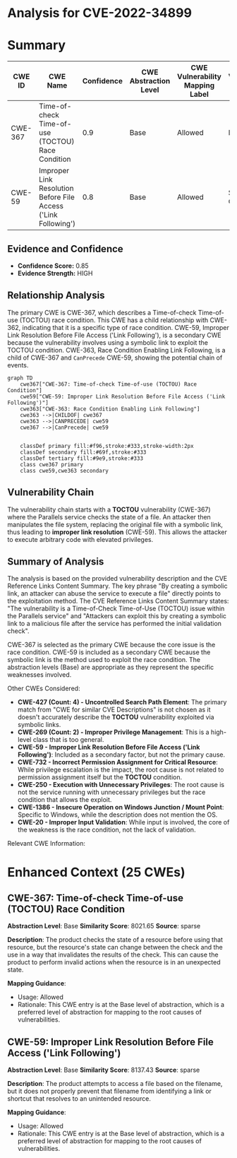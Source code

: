 # Analysis for CVE-2022-34899

# Summary
| CWE ID | CWE Name | Confidence | CWE Abstraction Level | CWE Vulnerability Mapping Label | CWE-Vulnerability Mapping Notes |
|---|---|---|---|---|---|
| CWE-367 | Time-of-check Time-of-use (TOCTOU) Race Condition | 0.9 | Base | Allowed | Primary CWE |
| CWE-59 | Improper Link Resolution Before File Access ('Link Following') | 0.8 | Base | Allowed | Secondary Candidate |

## Evidence and Confidence

*   **Confidence Score:** 0.85
*   **Evidence Strength:** HIGH

## Relationship Analysis
The primary CWE is CWE-367, which describes a Time-of-check Time-of-use (TOCTOU) race condition. This CWE has a child relationship with CWE-362, indicating that it is a specific type of race condition. CWE-59, Improper Link Resolution Before File Access ('Link Following'), is a secondary CWE because the vulnerability involves using a symbolic link to exploit the TOCTOU condition. CWE-363, Race Condition Enabling Link Following, is a child of CWE-367 and `CanPrecede` CWE-59, showing the potential chain of events.

```mermaid
graph TD
    cwe367["CWE-367: Time-of-check Time-of-use (TOCTOU) Race Condition"]
    cwe59["CWE-59: Improper Link Resolution Before File Access ('Link Following')"]
    cwe363["CWE-363: Race Condition Enabling Link Following"]
    cwe363 -->|CHILDOF| cwe367
    cwe363 -->|CANPRECEDE| cwe59
    cwe367 -->|CanPrecede| cwe59
    

    classDef primary fill:#f96,stroke:#333,stroke-width:2px
    classDef secondary fill:#69f,stroke:#333
    classDef tertiary fill:#9e9,stroke:#333
    class cwe367 primary
    class cwe59,cwe363 secondary
```

## Vulnerability Chain
The vulnerability chain starts with a **TOCTOU** vulnerability (CWE-367) where the Parallels service checks the state of a file. An attacker then manipulates the file system, replacing the original file with a symbolic link, thus leading to **improper link resolution** (CWE-59). This allows the attacker to execute arbitrary code with elevated privileges.

## Summary of Analysis
The analysis is based on the provided vulnerability description and the CVE Reference Links Content Summary. The key phrase "By creating a symbolic link, an attacker can abuse the service to execute a file" directly points to the exploitation method. The CVE Reference Links Content Summary states: "The vulnerability is a Time-of-Check Time-of-Use (TOCTOU) issue within the Parallels service" and "Attackers can exploit this by creating a symbolic link to a malicious file after the service has performed the initial validation check".

CWE-367 is selected as the primary CWE because the core issue is the race condition. CWE-59 is included as a secondary CWE because the symbolic link is the method used to exploit the race condition. The abstraction levels (Base) are appropriate as they represent the specific weaknesses involved.

Other CWEs Considered:

*   **CWE-427 (Count: 4) - Uncontrolled Search Path Element**: The primary match from "CWE for similar CVE Descriptions" is not chosen as it doesn't accurately describe the **TOCTOU** vulnerability exploited via symbolic links.
*   **CWE-269 (Count: 2) - Improper Privilege Management**: This is a high-level class that is too general.
*   **CWE-59 - Improper Link Resolution Before File Access ('Link Following')**: Included as a secondary factor, but not the primary cause.
*   **CWE-732 - Incorrect Permission Assignment for Critical Resource**: While privilege escalation is the impact, the root cause is not related to permission assignment itself but the **TOCTOU** condition.
*   **CWE-250 - Execution with Unnecessary Privileges**: The root cause is not the service running with unnecessary privileges but the race condition that allows the exploit.
*   **CWE-1386 - Insecure Operation on Windows Junction / Mount Point**: Specific to Windows, while the description does not mention the OS.
*   **CWE-20 - Improper Input Validation**: While input is involved, the core of the weakness is the race condition, not the lack of validation.

Relevant CWE Information:

# Enhanced Context (25 CWEs)

## CWE-367: Time-of-check Time-of-use (TOCTOU) Race Condition
**Abstraction Level**: Base
**Similarity Score**: 8021.65
**Source**: sparse

**Description**:
The product checks the state of a resource before using that resource, but the resource's state can change between the check and the use in a way that invalidates the results of the check. This can cause the product to perform invalid actions when the resource is in an unexpected state.

**Mapping Guidance**:
- Usage: Allowed
- Rationale: This CWE entry is at the Base level of abstraction, which is a preferred level of abstraction for mapping to the root causes of vulnerabilities.

## CWE-59: Improper Link Resolution Before File Access ('Link Following')
**Abstraction Level**: Base
**Similarity Score**: 8137.43
**Source**: sparse

**Description**:
The product attempts to access a file based on the filename, but it does not properly prevent that filename from identifying a link or shortcut that resolves to an unintended resource.

**Mapping Guidance**:
- Usage: Allowed
- Rationale: This CWE entry is at the Base level of abstraction, which is a preferred level of abstraction for mapping to the root causes of vulnerabilities.